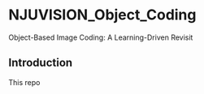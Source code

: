# NJUVISION_Object_Coding
Object-Based Image Coding: A Learning-Driven Revisit

## Introduction
This repo
